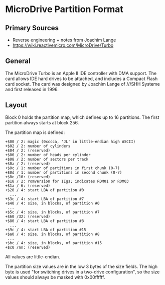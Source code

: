 # MicroDrive Partition Format #

## Primary Sources ##

- Reverse engineering + notes from Joachim Lange
- https://wiki.reactivemicro.com/MicroDrive/Turbo

## General ##

The MicroDrive Turbo is an Apple II IDE controller with DMA support.  The card allows IDE hard
drives to be attached, and includes a Compact Flash card socket.  The card was designed by
Joachim Lange of ///SHH Systeme and first released in 1996.

## Layout ##

Block 0 holds the partition map, which defines up to 16 partitions.  The first partition always
starts at block 256.

The partition map is defined:
```
+$00 / 2: magic (0xccca, 'JL' in little-endian high ASCII)
+$02 / 2: number of cylinders
+$04 / 2: (reserved)
+$06 / 2: number of heads per cylinder
+$08 / 2: number of sectors per track
+$0a / 2: (reserved)
+$0c / 1: number of partitions in first chunk (0-7)
+$0d / 1: number of partitions in second chunk (0-7)
+$0e /10: (reserved)
+$18 / 2: romVersion for IIgs; indicates ROM01 or ROM03
+$1a / 6: (reserved)
+$20 / 4: start LBA of partition #0
  ...
+$3c / 4: start LBA of partition #7
+$40 / 4: size, in blocks, of partition #0
 ...
+$5c / 4: size, in blocks, of partition #7
+$60 /32: (reserved)
+$80 / 4: start LBA of partition #8
  ...
+$9c / 4: start LBA of partition #15
+$a0 / 4: size, in blocks, of partition #8
 ...
+$bc / 4: size, in blocks, of partition #15
+$c0 /nn: (reserved)
```
All values are little-endian.

The partition size values are in the low 3 bytes of the size fields.  The high byte is used "for
switching drives in a two-drive configuration", so the size values should always be masked
with 0x00ffffff.
